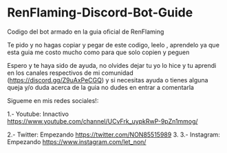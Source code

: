 # RenFlaming-Discord-Bot-Guide
 Codigo del bot armado en la guia oficial de RenFlaming

Te pido y no hagas copiar y pegar de este codigo, leelo , aprendelo ya que esta guia me costo mucho como para que solo copien y peguen

Espero y te haya sido de ayuda, no olvides dejar tu yo lo hice y tu aprendi en los canales respectivos de mi comunidad (https://discord.gg/Z9uAxPeCGQ) y si necesitas ayuda o tienes alguna queja y/o duda acerca de la guia no dudes en entrar a comentarla

Sigueme en mis redes sociales!:

 1.- Youtube: Innactivo https://www.youtube.com/channel/UCvFrk_uypkRwP-9pZn1mmog/

 2.- Twitter: Empezando https://twitter.com/NON85515989 
 3.
3.- Instagram: Empezando https://www.instagram.com/let_non/
